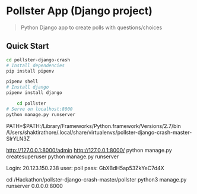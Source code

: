 # Pollster App (Django project)

> Python Django app to create polls with questions/choices

## Quick Start
``` bash
cd pollster-django-crash
# Install dependencies
pip install pipenv

pipenv shell
# Install django
pipenv install django

    cd pollster
# Serve on localhost:8000
python manage.py runserver
```
PATH=$PATH:/Library/Frameworks/Python.framework/Versions/2.7/bin
/Users/shaktirathore/.local/share/virtualenvs/pollster-django-crash-master-SIrYLN3Z

 http://127.0.0.1:8000/admin 
  http://127.0.0.1:8000/
 python manage.py createsuperuser
 python manage.py runserver



 Login:
20.123.150.238
user: poll
pass: GbXBdH5ap53ZkYeC7d4X

cd /Hackathon/pollster-django-crash-master/pollster
 python3 manage.py runserver 0.0.0.0:8000